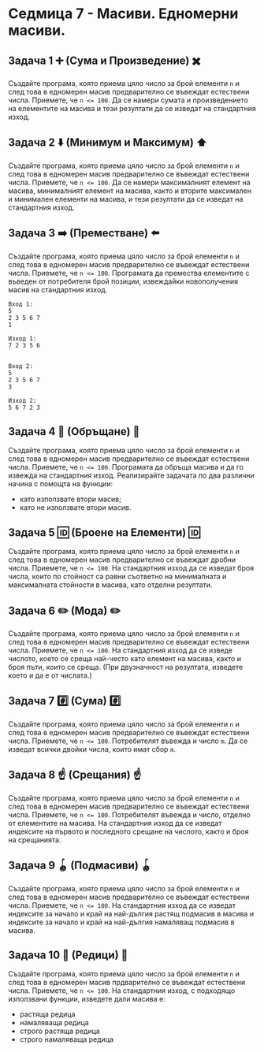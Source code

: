 # Седмица 7 - Масиви. Едномерни масиви.

## Задача 1 :heavy_plus_sign: (Сума и Произведение) :heavy_multiplication_x:

Създайте програма, която приема цяло число за брой елементи `n` и след това в едномерен масив предварително се въвеждат естествени числа. Приемете, че `n <= 100`. Да се намери сумата и произведението на елементите на масива и тези резултати да се изведат на стандартния изход.

## Задача 2 :arrow_down: (Минимум и Максимум) :arrow_up:

Създайте програма, която приема цяло число за брой елементи `n` и след това в едномерен масив предварително се въвеждат естествени числа. Приемете, че `n <= 100`. Да се намери максималният елемент на масива, минималният елемент на масива, както и вторите максимален и минимален елементи на масива, и тези резултати да се изведат на стандартния изход.

## Задача 3 :arrow_right: (Преместване) :arrow_left:

Създайте програма, която приема цяло число за брой елементи `n` и след това в едномерен масив предварително се въвеждат естествени числа. Приемете, че `n <= 100`. Програмата да премества елементите с въведен от потребителя брой позиции, извеждайки новополучения масив на стандартния изход.

```
Вход 1:
5
2 3 5 6 7
1

Изход 1:
7 2 3 5 6


Вход 2:
5
2 3 5 6 7
3

Изход 2:
5 6 7 2 3
```

## Задача 4 :arrows_counterclockwise: (Обръщане) :arrows_counterclockwise:

Създайте програма, която приема цяло число за брой елементи `n` и след това в едномерен масив предварително се въвеждат естествени числа. Приемете, че `n <= 100`. Програмата да обръща масива и да го извежда на стандартния изход. Реализирайте задачата по два различни начина с помощта на функции:

- като    използвате втори масив;
- като не използвате втори масив.

## Задача 5 :id: (Броене на Елементи) :id:

Създайте програма, която приема цяло число за брой елементи `n` и след това в едномерен масив предварително се въвеждат дробни числа. Приемете, че `n <= 100`. На стандартния изход да се изведат броя числа, които по стойност са равни съответно на минималната и максималната стойности в масива, като отделни резултати.

## Задача 6 ✏️ (Мода) ✏️

Създайте програма, която приема цяло число за брой елементи `n` и след това в едномерен масив предварително се въвеждат естествени числа. Приемете, че `n <= 100`. На стандартния изход да се изведе числото, което се среща най-често като елемент на масива, както и броя пъти, които се среща. (При двузначност на резултата, изведете което и да е от числата.)

## Задача 7 #️⃣ (Сума) #️⃣

Създайте програма, която приема цяло число за брой елементи `n` и след това в едномерен масив предварително се въвеждат естествени числа. Приемете, че `n <= 100`. Потребителят въвежда и число `m`. Да се изведат всички двойки числа, които имат сбор `m`.

## Задача 8 ☝️ (Срещания) ☝️

Създайте програма, която приема цяло число за брой елементи `n` и след това в едномерен масив предварително се въвеждат естествени числа. Приемете, че `n <= 100`. Потребителят въвежда и число, отделно от елементите на масива. На стандартния изход да се изведат индексите на първото и последното срещане на числото, както и броя на срещанията.

## Задача 9 🪀 (Подмасиви) 🪀

Създайте програма, която приема цяло число за брой елементи `n` и след това в едномерен масив предварително се въвеждат естествени числа. Приемете, че `n <= 100`. На стандартния изход да се изведат индексите за начало и край на най-дългия растящ подмасив в масива и индексите за начало и край на най-дългия намаляващ подмасив в масива.

## Задача 10 🎰 (Редици) 🎰

Създайте програма, която приема цяло число за брой елементи `n` и след това в едномерен масив прдварително се въвеждат естествени числа. Приемете, че `n <= 100`. На стандартния изход, с подходящо използвани функции, изведете дали масива е:

- растяща редица
- намаляваща редица
- строго растяща редица
- строго намаляваща редица
